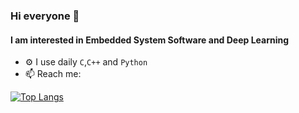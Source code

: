 ### Hi everyone 👋

#### I am interested in Embedded System Software and Deep Learning

- ⚙️ I use daily `C`,`C++` and `Python`
- 📫 Reach me: [<img height="16" width="32" src="https://unpkg.com/simple-icons@v6/icons/linkedin.svg" />](https://www.linkedin.com/in/fevzi-dereli-245a5b135/)

[![Top Langs](https://github-readme-stats.vercel.app/api/top-langs/?username=fevz10&layout=compact)](https://github.com/fevz10/github-readme-stats)
